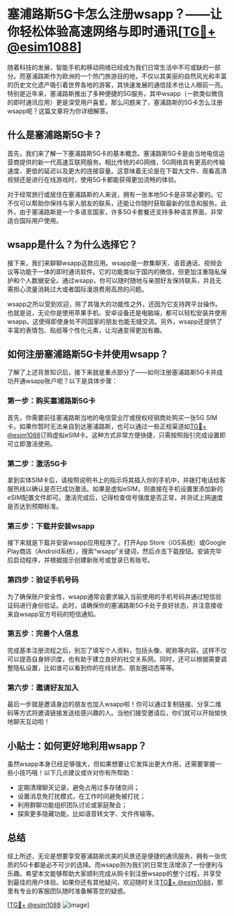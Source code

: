# 塞浦路斯5G卡怎么注册wsapp？——让你轻松体验高速网络与即时通讯[[TG💪+ @esim1088](https://t.me/s/esim1088)]

随着科技的发展，智能手机和移动网络已经成为我们日常生活中不可或缺的一部分。而塞浦路斯作为欧洲的一个热门旅游目的地，不仅以其美丽的自然风光和丰富的历史文化遗产吸引着世界各地的游客，其快速发展的通信技术也让人眼前一亮。特别是近年来，塞浦路斯推出了多种便捷的5G服务，其中wsapp（一款类似微信的即时通讯应用）更是深受用户喜爱。那么问题来了，塞浦路斯的5G卡怎么注册wsapp呢？这篇文章将为你详细解答。

## 什么是塞浦路斯5G卡？

首先，我们来了解一下塞浦路斯5G卡的基本概念。塞浦路斯5G卡是由当地电信运营商提供的新一代高速互联网服务。相比传统的4G网络，5G网络具有更高的传输速度、更低的延迟以及更大的连接容量。这意味着无论是在下载大文件、观看高清视频还是进行在线游戏时，使用5G卡都能获得更加流畅的体验。

对于经常旅行或居住在塞浦路斯的人来说，拥有一张本地5G卡是非常必要的。它不仅可以帮助你保持与家人朋友的联系，还能让你随时获取最新的信息和服务。此外，由于塞浦路斯是一个多语言国家，许多5G卡套餐还支持多种语言界面，非常适合国际用户使用。

## wsapp是什么？为什么选择它？

接下来，我们来聊聊wsapp这款应用。wsapp是一款集聊天、语音通话、视频会议等功能于一体的即时通讯软件。它的功能类似于国内的微信，但更加注重隐私保护和个人数据安全。通过wsapp，你可以随时随地与亲朋好友保持联系，并且无需担心流量消耗过大或者国际漫游费用高昂的问题。

wsapp之所以受到欢迎，除了其强大的功能性之外，还因为它支持跨平台操作。也就是说，无论你是使用苹果手机、安卓设备还是电脑端，都可以轻松安装并使用wsapp。这使得即使身处不同国家的朋友也能无缝交流。另外，wsapp还提供了丰富的表情包、贴纸等个性化元素，让沟通变得更加有趣。

## 如何注册塞浦路斯5G卡并使用wsapp？

了解了上述背景知识后，接下来就是重点部分了——如何注册塞浦路斯5G卡并成功开通wsapp账户呢？以下是具体步骤：

### 第一步：购买塞浦路斯5G卡
首先，你需要前往塞浦路斯当地的电信营业厅或授权经销商处购买一张5G SIM卡。如果你暂时无法亲自到达塞浦路斯，也可以通过一些正规渠道如[TG💪+ @esim1088](https://t.me/s/esim1088)订购虚拟eSIM卡。这种方式非常方便快捷，只需按照指引完成设置即可立即激活使用。

### 第二步：激活5G卡
拿到实体SIM卡后，请按照说明书上的指示将其插入你的手机中，并拨打电话给客服热线以确认是否已成功激活。如果是虚拟eSIM，则直接在手机设置里添加新的eSIM配置文件即可。激活完成后，记得检查信号强度是否正常，并测试上网速度是否达到预期标准。

### 第三步：下载并安装wsapp
接下来就是下载并安装wsapp应用程序了。打开App Store（iOS系统）或Google Play商店（Android系统），搜索“wsapp”关键词，然后点击下载按钮。安装完毕后启动程序，并根据提示创建新账号或登录已有账号。

### 第四步：验证手机号码
为了确保账户安全性，wsapp通常会要求输入当前使用的手机号码并通过短信验证码进行身份验证。此时，请确保你的塞浦路斯5G卡处于良好状态，并注意接收来自wsapp官方号码的短信通知。

### 第五步：完善个人信息
完成基本注册流程之后，别忘了填写个人资料，包括头像、昵称等内容。这样不仅可以提高自身辨识度，也有助于建立良好的社交关系网。同时，还可以根据需要调整隐私设置，比如谁可以看到你的在线状态、朋友圈动态等等。

### 第六步：邀请好友加入
最后一步就是邀请身边的朋友也加入wsapp啦！你可以通过复制链接、分享二维码等方式将邀请链接发送给感兴趣的人。当他们接受邀请后，你们就可以开始愉快地聊天互动啦！

## 小贴士：如何更好地利用wsapp？
虽然wsapp本身已经足够强大，但如果想要让它发挥出更大作用，还需要掌握一些小技巧哦！以下几点建议或许对你有所帮助：
- 定期清理聊天记录，避免占用过多存储空间；
- 设置消息免打扰模式，在工作时间避免被打扰；
- 利用群聊功能组织团队讨论或家庭聚会；
- 探索更多隐藏功能，比如语音转文字、文件传输等。

## 总结

综上所述，无论是想要享受塞浦路斯优美的风景还是便捷的通讯服务，拥有一张优质的5G卡都是必不可少的选择。而wsapp则为我们的日常生活增添了一份便利与乐趣。希望本文能够帮助大家顺利完成从购卡到注册wsapp的整个过程，并享受到最佳的用户体验。如果你还有其他疑问，欢迎随时关注[TG💪+ @esim1088](https://t.me/s/esim1088)，那里有专业的客服团队随时准备解答您的疑惑。

[[TG💪+ @esim1088](https://t.me/s/esim1088) ![Image](https://i.postimg.cc/4NQfJmqS/Snipaste-2025-05-13-00-14-12.png)]